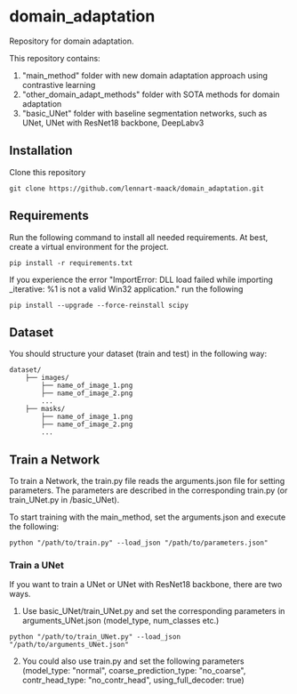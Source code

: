 # domain_adaptation

Repository for domain adaptation. 

This repository contains:
1. "main_method" folder with new domain adaptation approach using contrastive learning
2. "other_domain_adapt_methods" folder with SOTA methods for domain adaptation
3. "basic_UNet" folder with baseline segmentation networks, such as UNet, UNet with ResNet18 backbone, DeepLabv3


## Installation

Clone this repository
```
git clone https://github.com/lennart-maack/domain_adaptation.git
```

## Requirements
Run the following command to install all needed requirements. At best, create a virtual environment for the project.

```
pip install -r requirements.txt
```

If you experience the error "ImportError: DLL load failed while importing _iterative: %1 is not a valid Win32 application." run the following
```
pip install --upgrade --force-reinstall scipy
```


## Dataset

You should structure your dataset (train and test) in the following way:

```
dataset/
    ├── images/
        ├── name_of_image_1.png
        ├── name_of_image_2.png
        ...
    ├── masks/
        ├── name_of_image_1.png
        ├── name_of_image_2.png
        ...
```

## Train a Network

To train a Network, the train.py file reads the arguments.json file for setting parameters.
The parameters are described in the corresponding train.py (or train_UNet.py in /basic_UNet).

To start training with the main_method, set the arguments.json and execute the following:

```
python "/path/to/train.py" --load_json "/path/to/parameters.json" 
```

### Train a UNet

If you want to train a UNet or UNet with ResNet18 backbone, there are two ways.

1. Use basic_UNet/train_UNet.py and set the corresponding parameters in arguments_UNet.json (model_type, num_classes etc.)

```
python "/path/to/train_UNet.py" --load_json "/path/to/arguments_UNet.json" 
```

2. You could also use train.py and set the following parameters (model_type: "normal", coarse_prediction_type: "no_coarse", contr_head_type: "no_contr_head", using_full_decoder: true)
